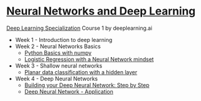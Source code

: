 # [Neural Networks and Deep Learning](https://www.coursera.org/learn/neural-networks-deep-learning)
[Deep Learning Specialization](https://www.coursera.org/specializations/deep-learning) Course 1 by deeplearning.ai

* Week 1 - Introduction to deep learning
* Week 2 - Neural Networks Basics
  * [Python Basics with numpy](Week2_Python_Basics_With_Numpy_v3a.ipynb)
  * [Logistic Regression with a Neural Network mindset](Week2_Logistic_Regression_with_a_Neural_Network_mindset_v6a.ipynb)
* Week 3 - Shallow neural networks
  * [Planar data classification with a hidden layer](Week3_Planar_data_classification_with_onehidden_layer_v6c.ipynb)
* Week 4 - Deep Neural Networks
  * [Building your Deep Neural Network: Step by Step](Week4_Building_your_Deep_Neural_Network_Step_by_Step_v8a.ipynb)
  * [Deep Neural Network - Application](Week4_Deep_Neural_Network_Application_v8.ipynb)
